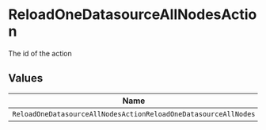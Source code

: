 # ReloadOneDatasourceAllNodesAction

The id of the action


## Values

| Name                                                           | Value                                                          |
| -------------------------------------------------------------- | -------------------------------------------------------------- |
| `ReloadOneDatasourceAllNodesActionReloadOneDatasourceAllNodes` | ReloadOneDatasourceAllNodes                                    |